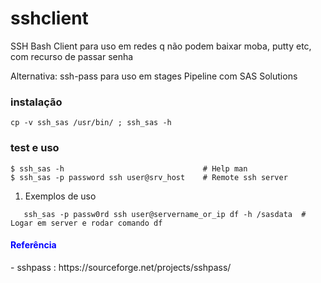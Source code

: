 # sshclient
SSH Bash Client para uso em redes q não podem baixar moba, putty etc, com recurso de passar senha

Alternativa: ssh-pass para uso em stages Pipeline com SAS Solutions 

### instalação
```
cp -v ssh_sas /usr/bin/ ; ssh_sas -h
```

### test e uso
```
$ ssh_sas -h                               # Help man
$ ssh_sas -p password ssh user@srv_host    # Remote ssh server

```

1. Exemplos de uso
```
   ssh_sas -p passw0rd ssh user@servername_or_ip df -h /sasdata  # Logar em server e rodar comando df
```





<h4 style="color: blue;">Referência</h4>
 - sshpass : https://sourceforge.net/projects/sshpass/
